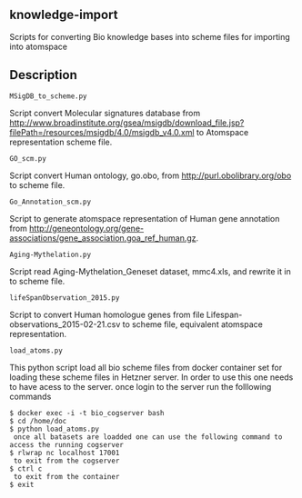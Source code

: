 knowledge-import 
----------------
Scripts for converting Bio knowledge bases into scheme files for importing into  atomspace 

Description
-----------

```
MSigDB_to_scheme.py
```
Script convert Molecular signatures database from http://www.broadinstitute.org/gsea/msigdb/download_file.jsp?filePath=/resources/msigdb/4.0/msigdb_v4.0.xml to Atomspace representation scheme file. 

```
GO_scm.py 
```
Script convert Human ontology, go.obo, from http://purl.obolibrary.org/obo to scheme file. 

```
Go_Annotation_scm.py
```
Script to generate atomspace representation of Human gene annotation from http://geneontology.org/gene-associations/gene_association.goa_ref_human.gz.

```
Aging-Mythelation.py 
```
Script read Aging-Mythelation_Geneset dataset, mmc4.xls, and rewrite it in to scheme file.

```
lifeSpanObservation_2015.py
```
Script to convert Human homologue genes from file Lifespan-observations_2015-02-21.csv to scheme file, equivalent atomspace representation.

```
load_atoms.py 
```
This python script load all bio scheme files from docker container set for loading these scheme files in Hetzner server. In order to use this one needs to have acess to the server. once login to the server run the folllowing commands 

	$ docker exec -i -t bio_cogserver bash
	$ cd /home/doc
	$ python load_atoms.py
	 once all batasets are loadded one can use the following command to access the running cogserver
	$ rlwrap nc localhost 17001
	 to exit from the cogserver	
	$ ctrl c 
	 to exit from the container
	$ exit 


